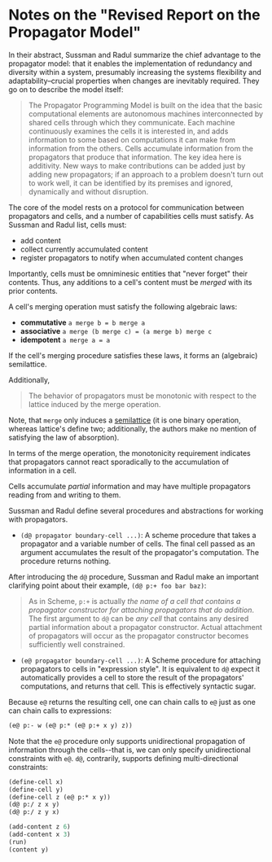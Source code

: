 # Notes on the "Revised Report on the Propagator Model"

In their abstract, Sussman and Radul summarize the chief advantage to the propagator
model: that it enables the implementation of redundancy and diversity within a
system, presumably increasing the systems flexibility and adaptability–crucial
properties when changes are inevitably required. They go on to describe the
model itself:

> The Propagator Programming Model is built on the idea that the basic
> computational elements are autonomous machines interconnected by shared cells
> through which they communicate. Each machine continuously examines the cells
> it is interested in, and adds information to some based on computations it can
> make from information from the others. Cells accumulate information from the
> propagators that produce that information. The key idea here is additivity.
> New ways to make contributions can be added just by adding new propagators; if
> an approach to a problem doesn't turn out to work well, it can be identified
> by its premises and ignored, dynamically and without disruption.

The core of the model rests on a protocol for communication between propagators
and cells, and a number of capabilities cells must satisfy. As Sussman and Radul
list, cells must:

- add content
- collect currently accumulated content
- register propagators to notify when accumulated content changes

Importantly, cells must be omniminesic entities that "never forget" their
contents. Thus, any additions to a cell's content must be *merged* with its prior
contents.

A cell's merging operation must satisfy the following algebraic laws: 

- **commutative**
  `a merge b = b merge a`
- **associative**
  `a merge (b merge c) = (a merge b) merge c`
- **idempotent**
  `a merge a = a`

If the cell's merging procedure satisfies these laws, it forms an (algebraic)
semilattice.

Additionally,

> The behavior of propagators must be monotonic with respect to the lattice
> induced by the merge operation.

Note, that `merge` only induces a
[semilattice](https://en.wikipedia.org/wiki/Semilattice) (it is one binary operation,
whereas lattice's define two; additionally, the authors make no mention of
satisfying the law of absorption).

<!--TODO: Investigate the monotonicity requirement further; is it in respect to
orders induced on the semilattice? According to wikipedia, order-theoretic and
algebraic semilattice definitions can be used interchangeably, so these should
amount to the same thing. Another question: whether join or meet semilattice's
are more appropriate here.-->

In terms of the merge operation, the monotonicity requirement indicates that propagators cannot react sporadically to the accumulation of information in a cell. 

Cells accumulate *partial* information and may have multiple propagators reading
from and writing to them.

Sussman and Radul define several procedures and abstractions for working with
propagators.

- `(d@ propagator boundary-cell ...)`: A scheme procedure that takes a propagator and a variable number of cells. The final cell passed as an argument accumulates the result of the propagator's computation. The procedure returns nothing.

After introducing the `d@` procedure, Sussman and Radul make an important
clarifying point about their example, `(d@ p:+ foo bar baz)`:

> As in Scheme, `p:+` is actually *the name of a cell that contains a propagator
> constructor for attaching propagators that do addition*. The first argument to
> `d@` can be *any cell* that contains any desired partial information about a
> propagator constructor. Actual attachment of propagators will occur as the
> propagator constructor becomes sufficiently well constrained.

- `(e@ propagator boundary-cell ...)`: A Scheme procedure for attaching
  propagators to cells in "expression style". It is equivalent to `d@` expect it
  automatically provides a cell to store the result of the propagators'
  computations, and returns that cell. This is effectively syntactic sugar.
  
Because `e@` returns the resulting cell, one can chain calls to `e@` just as one
can chain calls to expressions:

```scheme
(e@ p:- w (e@ p:* (e@ p:+ x y) z))
```
Note that the `e@` procedure only supports unidirectional propagation of
information through the cells--that is, we can only specify unidirectional
constraints with `e@`. `d@`, contrarily, supports defining multi-directional
constraints:

```scheme
(define-cell x)
(define-cell y)
(define-cell z (e@ p:* x y))
(d@ p:/ z x y)
(d@ p:/ z y x)

(add-content z 6)
(add-content x 3)
(run)
(content y)
```


